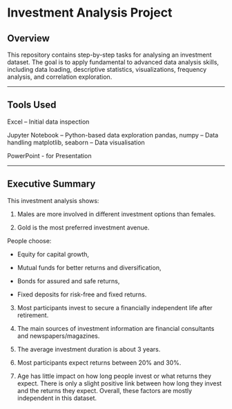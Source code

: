 
# Investment Analysis Project

## Overview

This repository contains step-by-step tasks for analysing an investment dataset. The goal is to apply fundamental to advanced data analysis skills, including data loading, descriptive statistics, visualizations, frequency analysis, and correlation exploration.

---
## Tools Used
Excel – Initial data inspection 

Jupyter Notebook – Python-based data exploration
pandas, numpy – Data handling
matplotlib, seaborn – Data visualisation

PowerPoint - for Presentation

---

## Executive Summary

This investment analysis shows:
1.  Males are more involved in different investment options than females.

2. Gold is the most preferred investment avenue.

  People choose:

  * Equity for capital growth,

  * Mutual funds for better returns and diversification,

  * Bonds for assured and safe returns,

  * Fixed deposits for risk-free and fixed returns.

3. Most participants invest to secure a financially independent life after retirement.

4. The main sources of investment information are financial consultants and newspapers/magazines.

5. The average investment duration is about 3 years.

6. Most participants expect returns between 20% and 30%.

7. Age has little impact on how long people invest or what returns they expect. There is only a slight positive link between how long they invest and the returns they expect. Overall, these factors are mostly independent in this dataset.

